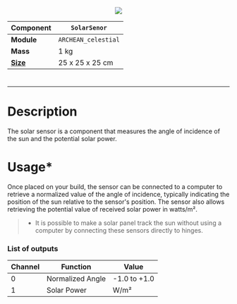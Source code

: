 <p align="center">
    <img src="SolarSenor.png" />
</p>

|Component|`SolarSenor`|
|---|---|
|**Module**|`ARCHEAN_celestial`|
|**Mass**| 1 kg|
|[**Size**](# "Based on the component's occupancy in a fixed 25cm grid.")|25 x 25 x 25 cm|
#

---

# Description
The solar sensor is a component that measures the angle of incidence of the sun and the potential solar power.

# Usage*
Once placed on your build, the sensor can be connected to a computer to retrieve a normalized value of the angle of incidence, typically indicating the position of the sun relative to the sensor's position. The sensor also allows retrieving the potential value of received solar power in watts/m².

> - It is possible to make a solar panel track the sun without using a computer by connecting these sensors directly to hinges.


### List of outputs
|Channel|Function|Value|
|---|---|---|
|0|Normalized Angle|-1.0 to +1.0|
|1|Solar Power|W/m²|